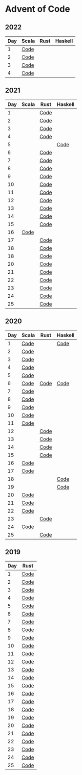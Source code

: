 # Advent of Code

## 2022

| Day | Scala                                                                  | Rust | Haskell |
|-----|------------------------------------------------------------------------|------|---------|
| 1   | [Code](scala2/src/main/scala/jurisk/adventofcode/y2022/Advent01.scala) |      |         |
| 2   | [Code](scala2/src/main/scala/jurisk/adventofcode/y2022/Advent02.scala) |      |         |
| 3   | [Code](scala2/src/main/scala/jurisk/adventofcode/y2022/Advent03.scala) |      |         |
| 4   | [Code](scala2/src/main/scala/jurisk/adventofcode/y2022/Advent04.scala) |      |         |

## 2021

| Day | Scala                                                                  | Rust                                     | Haskell                                    |
|-----|------------------------------------------------------------------------|------------------------------------------|--------------------------------------------|
| 1   |                                                                        | [Code](2021/rust/src/bin/solution_01.rs) |                                            |
| 2   |                                                                        | [Code](2021/rust/src/bin/solution_02.rs) |                                            |
| 3   |                                                                        | [Code](2021/rust/src/bin/solution_03.rs) |                                            |
| 4   |                                                                        | [Code](2021/rust/src/bin/solution_04.rs) |                                            |
| 5   |                                                                        |                                          | [Code](2021/haskell/src/Day05/Solution.hs) |
| 6   |                                                                        | [Code](2021/rust/src/bin/solution_06.rs) |                                            |
| 7   |                                                                        | [Code](2021/rust/src/bin/solution_07.rs) |                                            |
| 8   |                                                                        | [Code](2021/rust/src/bin/solution_08.rs) |                                            |
| 9   |                                                                        | [Code](2021/rust/src/bin/solution_09.rs) |                                            |
| 10  |                                                                        | [Code](2021/rust/src/bin/solution_10.rs) |                                            |
| 11  |                                                                        | [Code](2021/rust/src/bin/solution_11.rs) |                                            |
| 12  |                                                                        | [Code](2021/rust/src/bin/solution_12.rs) |                                            |
| 13  |                                                                        | [Code](2021/rust/src/bin/solution_13.rs) |                                            |
| 14  |                                                                        | [Code](2021/rust/src/bin/solution_14.rs) |                                            |
| 15  |                                                                        | [Code](2021/rust/src/bin/solution_15.rs) |                                            |
| 16  | [Code](scala2/src/main/scala/jurisk/adventofcode/y2021/Advent16.scala) |                                          |                                            |
| 17  |                                                                        | [Code](2021/rust/src/bin/solution_17.rs) |                                            |
| 18  |                                                                        | [Code](2021/rust/src/bin/solution_18.rs) |                                            |
| 18  |                                                                        | [Code](2021/rust/src/bin/solution_19.rs) |                                            |
| 20  |                                                                        | [Code](2021/rust/src/bin/solution_20.rs) |                                            |
| 21  |                                                                        | [Code](2021/rust/src/bin/solution_21.rs) |                                            |
| 22  |                                                                        | [Code](2021/rust/src/bin/solution_22.rs) |                                            |
| 23  |                                                                        | [Code](2021/rust/src/bin/solution_23.rs) |                                            |
| 24  |                                                                        | [Code](2021/rust/src/bin/solution_24.rs) |                                            |
| 25  |                                                                        | [Code](2021/rust/src/bin/solution_25.rs) |                                            |

## 2020

| Day | Scala                                                                      | Rust                                   | Haskell                            |
|-----|----------------------------------------------------------------------------|----------------------------------------|------------------------------------|
| 1   | [Code](2020/scala/src/main/scala/jurisk/adventofcode/y2020/Advent01.scala) |                                        | [Code](2020/haskell/day01/Main.hs) |
| 2   | [Code](2020/scala/src/main/scala/jurisk/adventofcode/y2020/Advent02.scala) |                                        |                                    |
| 3   | [Code](2020/scala/src/main/scala/jurisk/adventofcode/y2020/Advent03.scala) |                                        |                                    |
| 4   | [Code](2020/scala/src/main/scala/jurisk/adventofcode/y2020/Advent04.scala) |                                        |                                    |
| 5   | [Code](2020/scala/src/main/scala/jurisk/adventofcode/y2020/Advent05.scala) |                                        |                                    |
| 6   | [Code](2020/scala/src/main/scala/jurisk/adventofcode/y2020/Advent06.scala) | [Code](2020/rust/src/bin/advent_06.rs) | [Code](2020/haskell/day06/Main.hs) |
| 7   | [Code](2020/scala/src/main/scala/jurisk/adventofcode/y2020/Advent07.scala) |                                        |                                    |
| 8   | [Code](2020/scala/src/main/scala/jurisk/adventofcode/y2020/Advent08.scala) |                                        |                                    |
| 9   | [Code](2020/scala/src/main/scala/jurisk/adventofcode/y2020/Advent09.scala) |                                        |                                    |
| 10  | [Code](2020/scala/src/main/scala/jurisk/adventofcode/y2020/Advent10.scala) |                                        |                                    |
| 11  | [Code](2020/scala/src/main/scala/jurisk/adventofcode/y2020/Advent11.scala) |                                        |                                    |
| 12  |                                                                            | [Code](2020/rust/src/bin/advent_12.rs) |                                    |
| 13  |                                                                            | [Code](2020/rust/src/bin/advent_13.rs) |                                    |
| 14  |                                                                            | [Code](2020/rust/src/bin/advent_14.rs) |                                    |
| 15  |                                                                            | [Code](2020/rust/src/bin/advent_15.rs) |                                    |
| 16  | [Code](2020/scala/src/main/scala/jurisk/adventofcode/y2020/Advent16.scala) |                                        |                                    |
| 17  | [Code](2020/scala/src/main/scala/jurisk/adventofcode/y2020/Advent17.scala) |                                        |                                    |
| 18  |                                                                            |                                        | [Code](2020/haskell/day18/Main.hs) |
| 19  |                                                                            |                                        | [Code](2020/haskell/day19/Main.hs) |
| 20  | [Code](2020/scala/src/main/scala/jurisk/adventofcode/y2020/Advent20.scala) |                                        |                                    |
| 21  | [Code](2020/scala/src/main/scala/jurisk/adventofcode/y2020/Advent21.scala) |                                        |                                    |
| 22  | [Code](2020/scala/src/main/scala/jurisk/adventofcode/y2020/Advent22.scala) |                                        |                                    |
| 23  |                                                                            | [Code](2020/rust/src/bin/advent_23.rs) |                                    |
| 24  | [Code](2020/scala/src/main/scala/jurisk/adventofcode/y2020/Advent24.scala) |                                        |                                    |
| 25  |                                                                            | [Code](2020/rust/src/bin/advent_25.rs) |                                    |

## 2019

| Day | Rust                                     |
|-----|------------------------------------------|
| 1   | [Code](2019/rust/src/bin/solution_01.rs) |
| 2   | [Code](2019/rust/src/bin/solution_02.rs) |
| 3   | [Code](2019/rust/src/bin/solution_03.rs) |
| 4   | [Code](2019/rust/src/bin/solution_04.rs) |
| 5   | [Code](2019/rust/src/bin/solution_05.rs) |
| 6   | [Code](2019/rust/src/bin/solution_06.rs) |
| 7   | [Code](2019/rust/src/bin/solution_07.rs) |
| 8   | [Code](2019/rust/src/bin/solution_08.rs) |
| 9   | [Code](2019/rust/src/bin/solution_09.rs) |
| 10  | [Code](2019/rust/src/bin/solution_10.rs) |
| 11  | [Code](2019/rust/src/bin/solution_11.rs) |
| 12  | [Code](2019/rust/src/bin/solution_12.rs) |
| 13  | [Code](2019/rust/src/bin/solution_13.rs) |
| 14  | [Code](2019/rust/src/bin/solution_14.rs) |
| 15  | [Code](2019/rust/src/bin/solution_15.rs) |
| 16  | [Code](2019/rust/src/bin/solution_16.rs) |
| 17  | [Code](2019/rust/src/bin/solution_17.rs) |
| 18  | [Code](2019/rust/src/bin/solution_18.rs) |
| 19  | [Code](2019/rust/src/bin/solution_19.rs) |
| 20  | [Code](2019/rust/src/bin/solution_20.rs) |
| 21  | [Code](2019/rust/src/bin/solution_21.rs) |
| 22  | [Code](2019/rust/src/bin/solution_22.rs) |
| 23  | [Code](2019/rust/src/bin/solution_23.rs) |
| 24  | [Code](2019/rust/src/bin/solution_24.rs) |
| 25  | [Code](2019/rust/src/bin/solution_25.rs) |

